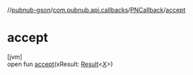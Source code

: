 //[pubnub-gson](../../../index.md)/[com.pubnub.api.callbacks](../index.md)/[PNCallback](index.md)/[accept](accept.md)

# accept

[jvm]\
open fun [accept](accept.md)(xResult: [Result](../../../../pubnub-gson/com.pubnub.api.v2.callbacks/-result/index.md)&lt;[X](index.md)&gt;)
